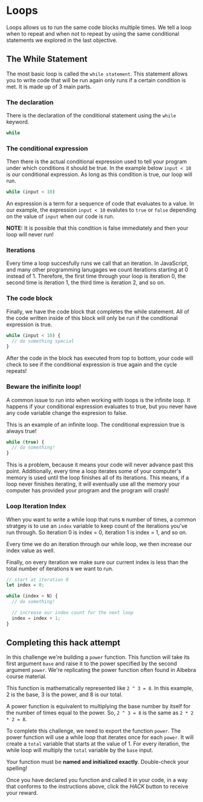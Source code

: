# Loops

Loops allows us to run the same code blocks multiple times. We tell a loop when to repeat and when not to repeat by using the same conditional statements we explored in the last objective.

## The While Statement

The most basic loop is called the `while statement`. This statement allows you to write code that will be run again only runs if a certain condition is met. It is made up of 3 main parts.

### The declaration

There is the declaration of the conditional statement using the `while` keyword.

```js
while
```

### The conditional expression

Then there is the actual conditional expression used to tell your program under which conditions it should be true. In the example below `input < 10` is our conditional expression. As long as this condition is true, our loop will run.

```js
while (input < 10)
```

An expression is a term for a sequence of code that evaluates to a value. In our example, the expression `input < 10` evalutes to `true` or `false` depending on the value of `input` when our code is run.

**NOTE:** It is possible that this condition is false immediately and then your loop will never run!

### Iterations

Every time a loop succesfully runs we call that an iteration. In JavaScript, and many other programming lanugages we count iterations starting at 0 instead of 1. Therefore, the first time through your loop is iteration 0, the second time is iteration 1, the third time is iteration 2, and so on.

### The code block

Finally, we have the code block that completes the while statement. All of the code written inside of this block will only be run if the conditional expression is true.

```js
while (input < 10) {
  // do something special
}
```

After the code in the block has executed from top to bottom, your code will check to see if the conditional expression is true again and the cycle repeats!

### Beware the inifinite loop!

A common issue to run into when working with loops is the infinite loop. It happens if your conditional expression evaluates to true, but you never have any code variable change the expresion to false.

This is an example of an infinite loop. The conditional expression true is always true!

```js
while (true) {
  // do something!
}
```

This is a problem, because it means your code will never advance past this point. Additionally, every time a loop iterates some of your computer's memory is used until the loop finishes all of its iterations. This means, if a loop never finishes iterating, it will eventually use all the memory your computer has provided your program and the program will crash!

### Loop Iteration Index

When you want to write a while loop that runs `N` number of times, a common stratgey is to use an `index` variable to keep count of the iterations you've run through. So iteration 0 is index = 0, iteration 1 is index = 1, and so on.

Every time we do an iteration through our while loop, we then increase our index value as well.

Finally, on every iteration we make sure our current index is less than the total number of iterations `N` we want to run.

```js
// start at iteration 0
let index = 0;

while (index < N) {
  // do something!

  // increase our index count for the next loop
  index = index + 1;
}
```

## Completing this hack attempt

In this challenge we're building a `power` function. This function will take its first argument `base` and raise it to the power specified by the second argument `power`. We're replicating the power function often found in Albebra course material.

This function is mathematically represented like `2 ^ 3 = 8`. In this example, 2 is the base, 3 is the power, and 8 is our total.

A power function is equivalent to multiplying the base number by itself for the number of times equal to the power. So, `2 ^ 3 = 8` is the same as `2 * 2 * 2 = 8`.

To complete this challenge, we need to export the function `power`. The power function will use a while loop that iterates once for each `power`. It will create a `total` variable that starts at the value of 1. For every iteration, the while loop will multiply the `total` variable by the `base` input.

Your function must be **named and initialized exactly**. Double-check your spelling!

Once you have declared you function and called it in your code, in a way that conforms to the instructions above, click the _HACK_ button to receive your reward.
